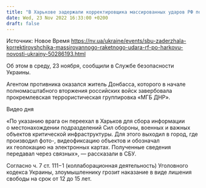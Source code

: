 ```yaml
---
title: "В Харькове задержали корректировщика массированных ударов РФ по критической инфраструктуре"
date: Wed, 23 Nov 2022 16:33:00 +0200
draft: false
---
```

Источник: Новое Время https://nv.ua/ukraine/events/sbu-zaderzhala-korrektirovshchika-massirovannogo-raketnogo-udara-rf-po-harkovu-novosti-ukrainy-50286193.html


Об этом в среду, 23 ноября, сообщили в Службе безопасности Украины.

Агентом противника оказался житель Донбасса, которого в начале полномасштабного вторжения российских войск завербовала прокремлевская террористическая группировка «МГБ ДНР».

 Видео дня   

«По указанию врага он переехал в Харьков для сбора информации о местонахождении подразделений Сил обороны, военных и важных объектов критической инфраструктуры. Для этого выходил в город, где производил фото-, видеофиксацию объектов и обозначал их геолокацию на электронных картах. Полученные сведения передавал через связных», — рассказали в СБУ.

Согласно ч. 7 ст. 111−1 (коллаборационная деятельность) Уголовного кодекса Украины, злоумышленнику грозит наказание в виде лишения свободы на срок от 12 до 15 лет.
